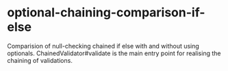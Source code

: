 # optional-chaining-comparison-if-else

Comparision of null-checking chained if else with and without using optionals.
ChainedValidator#validate is the main entry point for realising the chaining of validations. 
